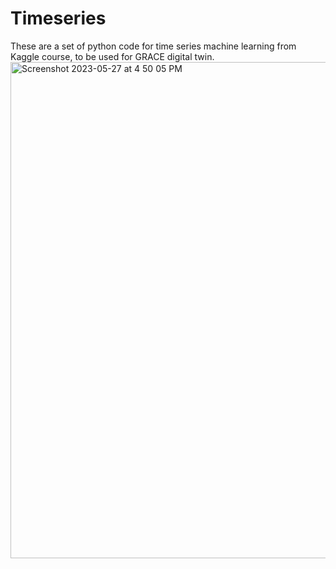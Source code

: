 # Timeseries

These are a set of python code for time series machine learning from Kaggle course, to be used for GRACE digital twin.
<img width="794" alt="Screenshot 2023-05-27 at 4 50 05 PM" src="https://github.com/Darbeheshti/timeseries/assets/50994293/c3b155eb-2002-4284-b14c-ca8df4808b41">

